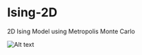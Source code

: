 Ising-2D
========

2D Ising Model using Metropolis Monte Carlo

![Alt text](https://raw.github.com/mtgraves/Ising_2D/blob/master/MvsT.png)


